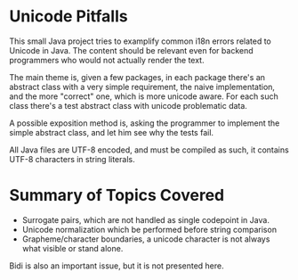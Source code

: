 # Unicode Pitfalls

This small Java project tries to examplify common i18n errors related to
Unicode in Java. The content should be relevant even for backend
programmers who would not actually render the text.

The main theme is, given a few packages, in each package there's an
abstract class with a very simple requirement, the naive implementation, and
the more "correct" one, which is more unicode aware. For each such class
there's a test abstract class with unicode problematic data.

A possible exposition method is, asking the programmer to implement the
simple abstract class, and let him see why the tests fail.

All Java files are UTF-8 encoded, and must be compiled as such, it contains
UTF-8 characters in string literals.

# Summary  of Topics Covered
* Surrogate pairs, which are not handled as single
  codepoint in Java.
* Unicode normalization which be performed before string comparison
* Grapheme/character boundaries, a unicode character is not always what
  visible or stand alone.

Bidi is also an important issue, but it is not presented here.
